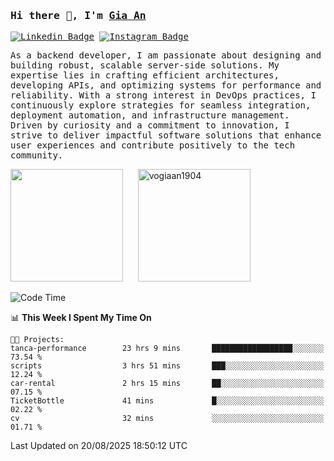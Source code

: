 ### <samp>Hi there 👋, I'm <a href="https://www.linkedin.com/in/vogiaan1904/" target="_blank">Gia An</a></samp>

<samp> [![Linkedin Badge](https://img.shields.io/badge/-LinkedIn-0e76a8?style=flat-square&logo=Linkedin&logoColor=white)](https://linkedin.com/in/vogiaan1904)
[![Instagram Badge](https://img.shields.io/badge/-Instagram-e4405f?style=flat-square&logo=Instagram&logoColor=white)](https://instagram.com/_.ja.ann_/) </samp> 

<samp>As a backend developer, I am passionate about designing and building robust, scalable server-side solutions. My expertise lies in crafting efficient architectures, developing APIs, and optimizing systems for performance and reliability. With a strong interest in DevOps practices, I continuously explore strategies for seamless integration, deployment automation, and infrastructure management. Driven by curiosity and a commitment to innovation, I strive to deliver impactful software solutions that enhance user experiences and contribute positively to the tech community.</samp>



<div>
  <img height="180em" src="https://github-readme-stats.vercel.app/api/top-langs/?username=vogiaan1904&show_icons=true&hide_border=true&layout=compact&langs_count=10&theme=transparent&include_orgs=true"/>
  &nbsp;&nbsp;&nbsp;&nbsp;
  <img height="180em" src="https://github-readme-stats.vercel.app/api?username=vogiaan1904&show_icons=true&hide_border=true&&count_private=true&include_all_commits=true&theme=transparent&locale=en" alt="vogiaan1904" />
</div>






<!--START_SECTION:waka-->
![Code Time](http://img.shields.io/badge/Code%20Time-1%2C336%20hrs%2039%20mins-blue)

📊 **This Week I Spent My Time On** 

```text
🐱‍💻 Projects: 
tanca-performance        23 hrs 9 mins       ██████████████████░░░░░░░   73.54 % 
scripts                  3 hrs 51 mins       ███░░░░░░░░░░░░░░░░░░░░░░   12.24 % 
car-rental               2 hrs 15 mins       ██░░░░░░░░░░░░░░░░░░░░░░░   07.15 % 
TicketBottle             41 mins             █░░░░░░░░░░░░░░░░░░░░░░░░   02.22 % 
cv                       32 mins             ░░░░░░░░░░░░░░░░░░░░░░░░░   01.71 % 
```


 Last Updated on 20/08/2025 18:50:12 UTC
<!--END_SECTION:waka-->

